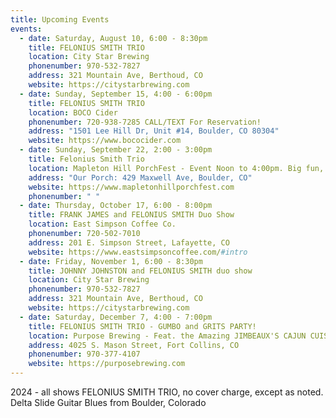 ```yaml
---
title: Upcoming Events
events:
  - date: Saturday, August 10, 6:00 - 8:30pm
    title: FELONIUS SMITH TRIO
    location: City Star Brewing
    phonenumber: 970-532-7827
    address: 321 Mountain Ave, Berthoud, CO
    website: https://citystarbrewing.com
  - date: Sunday, September 15, 4:00 - 6:00pm
    title: FELONIUS SMITH TRIO
    location: BOCO Cider
    phonenumber: 720-938-7285 CALL/TEXT For Reservation!
    address: "1501 Lee Hill Dr, Unit #14, Boulder, CO 80304"
    website: https://www.bococider.com
  - date: Sunday, September 22, 2:00 - 3:00pm
    title: Felonius Smith Trio
    location: Mapleton Hill PorchFest - Event Noon to 4:00pm. Big fun, all ages!
    address: "Our Porch: 429 Maxwell Ave, Boulder, CO"
    website: https://www.mapletonhillporchfest.com
    phonenumber: " "
  - date: Thursday, October 17, 6:00 - 8:00pm
    title: FRANK JAMES and FELONIUS SMITH Duo Show
    location: East Simpson Coffee Co.
    phonenumber: 720-502-7010
    address: 201 E. Simpson Street, Lafayette, CO
    website: https://www.eastsimpsoncoffee.com/#intro
  - date: Friday, November 1, 6:00 - 8:30pm
    title: JOHNNY JOHNSTON and FELONIUS SMITH duo show
    location: City Star Brewing
    phonenumber: 970-532-7827
    address: 321 Mountain Ave, Berthoud, CO
    website: https://citystarbrewing.com
  - date: Saturday, December 7, 4:00 - 7:00pm
    title: FELONIUS SMITH TRIO - GUMBO and GRITS PARTY!
    location: Purpose Brewing - Feat. the Amazing JIMBEAUX'S CAJUN CUISINE food truck
    address: 4025 S. Mason Street, Fort Collins, CO
    phonenumber: 970-377-4107
    website: https://purposebrewing.com
---
```

2024 - all shows FELONIUS SMITH TRIO, no cover charge, except as noted. Delta Slide Guitar Blues from Boulder, Colorado